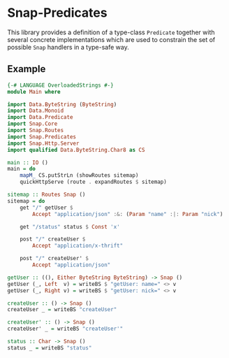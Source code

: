 Snap-Predicates
===============

This library provides a definition of a type-class `Predicate`
together with several concrete implementations which are used to
constrain the set of possible `Snap` handlers in a type-safe
way.

Example
-------

```haskell
{-# LANGUAGE OverloadedStrings #-}
module Main where

import Data.ByteString (ByteString)
import Data.Monoid
import Data.Predicate
import Snap.Core
import Snap.Routes
import Snap.Predicates
import Snap.Http.Server
import qualified Data.ByteString.Char8 as CS

main :: IO ()
main = do
    mapM_ CS.putStrLn (showRoutes sitemap)
    quickHttpServe (route . expandRoutes $ sitemap)

sitemap :: Routes Snap ()
sitemap = do
    get "/" getUser $
        Accept "application/json" :&: (Param "name" :|: Param "nick")

    get "/status" status $ Const 'x'

    post "/" createUser $
        Accept "application/x-thrift"

    post "/" createUser' $
        Accept "application/json"

getUser :: ((), Either ByteString ByteString) -> Snap ()
getUser (_, Left  v) = writeBS $ "getUser: name=" <> v
getUser (_, Right v) = writeBS $ "getUser: nick=" <> v

createUser :: () -> Snap ()
createUser _ = writeBS "createUser"

createUser' :: () -> Snap ()
createUser' _ = writeBS "createUser'"

status :: Char -> Snap ()
status _ = writeBS "status"
```
